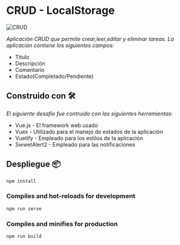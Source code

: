 # CRUD - LocalStorage
![CRUD](https://user-images.githubusercontent.com/83327665/127782585-139f56ea-58cf-4080-82a2-7bf41f70cbc9.jpg)

_Aplicación CRUD que permite crear,leer,editar y eliminar tareas. La aplicación contiene los siguientes campos:_
* Titulo
* Descripción
* Comentario
* Estado(Completado/Pendiente)

## Construido con 🛠️

_El siguiente desafio fue contruido con las siguientes herramientas:_

* Vue.js - El framework web usado
* Vuex - Utilizado para el manejo de estados de la aplicación
* Vuetify - Empleado para los estilos de la aplicación
* SwwetAlert2 - Empleado para las notificaciones
## Despliegue 📦

```
npm install
```

### Compiles and hot-reloads for development
```
npm run serve
```

### Compiles and minifies for production
```
npm run build
```

